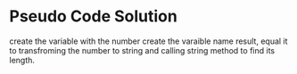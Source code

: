# Pseudo Code Solution

create the variable with the number
create the varaible name result, equal it to transfroming the number to string and calling string method to find its length.

